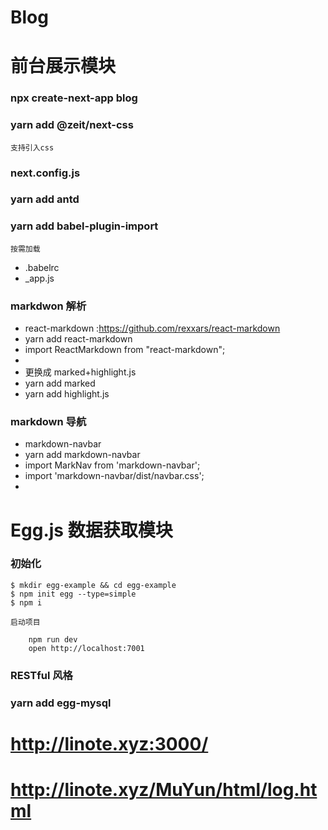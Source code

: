 # Blog

# 前台展示模块

### npx create-next-app blog

### yarn add @zeit/next-css

    支持引入css

### next.config.js

### yarn add antd

### yarn add babel-plugin-import

    按需加载

- .babelrc
- \_app.js

### markdwon 解析

- react-markdown :https://github.com/rexxars/react-markdown
- yarn add react-markdown
- import ReactMarkdown from "react-markdown";
- <ReactMarkdown source={xxxx} escapeHtml={false} />
- 更换成 marked+highlight.js
- yarn add marked
- yarn add highlight.js

### markdown 导航

- markdown-navbar
- yarn add markdown-navbar
- import MarkNav from 'markdown-navbar';
- import 'markdown-navbar/dist/navbar.css';
- <MarkNav className="article-menu" source={xxx} ordered={false} />

# Egg.js 数据获取模块

### 初始化

```
$ mkdir egg-example && cd egg-example
$ npm init egg --type=simple
$ npm i
```

    启动项目

```
    npm run dev
    open http://localhost:7001
```

### RESTful 风格

### yarn add egg-mysql

# http://linote.xyz:3000/

# http://linote.xyz/MuYun/html/log.html

```

```
